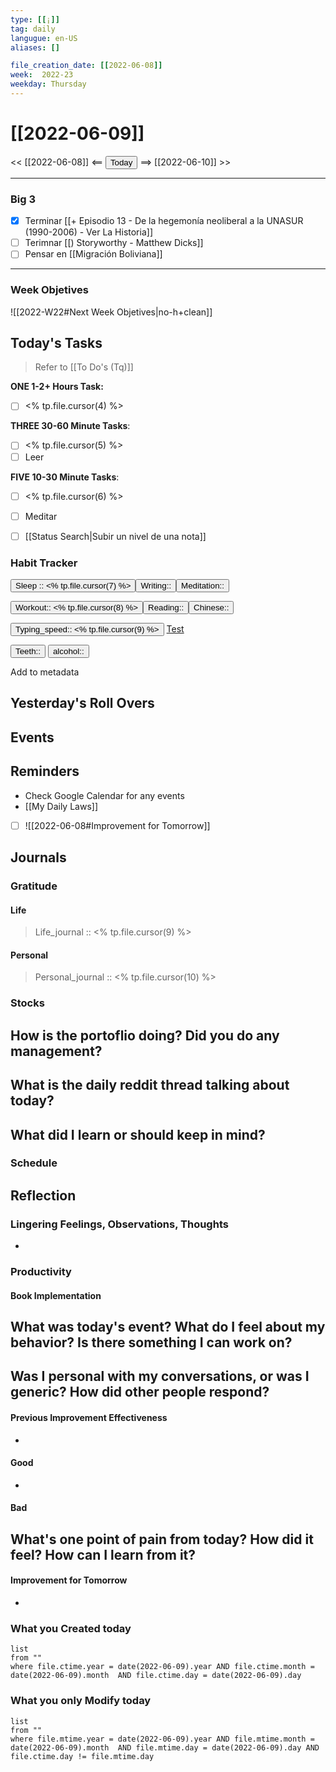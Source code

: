 ```yaml
---
type: [[¡]]
tag: daily
langugue: en-US
aliases: []

file_creation_date: [[2022-06-08]]
week:  2022-23
weekday: Thursday
---
```


# [[2022-06-09]]
<< [[2022-06-08]] <== <button class="date_button_today">Today</button> ==> [[2022-06-10]] >>

---
### Big 3
- [x] Terminar [[+ Episodio 13 - De la hegemonía neoliberal a la UNASUR (1990-2006) - Ver La Historia]]
- [ ] Terimnar [[) Storyworthy - Matthew Dicks]]
- [ ] Pensar en [[Migración Boliviana]]

---
### Week Objetives 
![[2022-W22#Next Week Objetives|no-h+clean]]
## Today's Tasks
> Refer to [[To Do's (Tq)]]

**ONE 1-2+ Hours Task:**
- [ ] <% tp.file.cursor(4) %>





**THREE 30-60 Minute Tasks**:
- [ ] <% tp.file.cursor(5) %>
- [ ] Leer 

**FIVE 10-30 Minute Tasks**:
- [ ] <% tp.file.cursor(6) %>
- [ ] Meditar
- [ ] [[Status Search|Subir un nivel de una nota]] 


### Habit Tracker


<button class="date_button_today">Sleep :: <% tp.file.cursor(7) %></button><button class="date_button_today">Writing:: </button><button class="date_button_today">Meditation:: </button>

<button class="date_button_today">Workout:: <% tp.file.cursor(8) %></button><button class="date_button_today">Reading:: </button><button class="date_button_today">Chinese:: </button>

<button class="date_button_today">Typing_speed:: 
<% tp.file.cursor(9) %></button>
[Test](https://10fastfingers.com/typing-test/english)

<button class="date_button_today"> Teeth:: </button>
<button class="date_button_today"> alcohol:: </button>

Add to metadata


## Yesterday's Roll Overs

## Events 

## Reminders
- Check Google Calendar for any events
- [[My Daily Laws]]
- [ ] ![[2022-06-08#Improvement for Tomorrow]]
## Journals
### Gratitude
#### Life
>  Life_journal :: <% tp.file.cursor(9) %>
#### Personal
>  Personal_journal :: <% tp.file.cursor(10) %>




### Stocks
**How is the portoflio doing? Did you do any management?**
- 

**What is the daily reddit thread talking about today?**
- 

**What did I learn or should keep in mind?**
- 

### Schedule

## Reflection
### Lingering Feelings, Observations, Thoughts
- 
### Productivity
#### Book Implementation
**What was today's event? What do I feel about my behavior? Is there something I can work on?**
- 
**Was I personal with my conversations, or was I generic? How did other people respond?**
- 
#### Previous Improvement Effectiveness 
- 
#### Good
- 
#### Bad
**What's one point of pain from today? How did it feel? How can I learn from it?**
- 
#### Improvement for Tomorrow
- 


### What you Created today
```dataview
list
from ""
where file.ctime.year = date(2022-06-09).year AND file.ctime.month = date(2022-06-09).month  AND file.ctime.day = date(2022-06-09).day 
```

### What you only Modify today
```dataview
list
from ""
where file.mtime.year = date(2022-06-09).year AND file.mtime.month = date(2022-06-09).month  AND file.mtime.day = date(2022-06-09).day AND file.ctime.day != file.mtime.day
```


